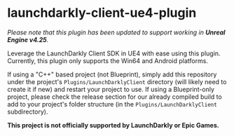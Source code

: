 # launchdarkly-client-ue4-plugin
_Please note that this plugin has been updated to support working in **Unreal Engine v4.25**._

Leverage the LaunchDarkly Client SDK in UE4 with ease using this plugin. Currently, this plugin only supports the Win64 and Android platforms.

If using a "C++" based project (not Blueprint), simply add this repository under the project's `Plugins/LaunchDarklyClient` directory (will likely need to create it if new) and restart your project to use. If using a Blueprint-only project, please check the release section for our already compiled build to add to your project's folder structure (in the `Plugins/LaunchDarklyClient` subdirectory).

**This project is not officially supported by LaunchDarkly or Epic Games.**
